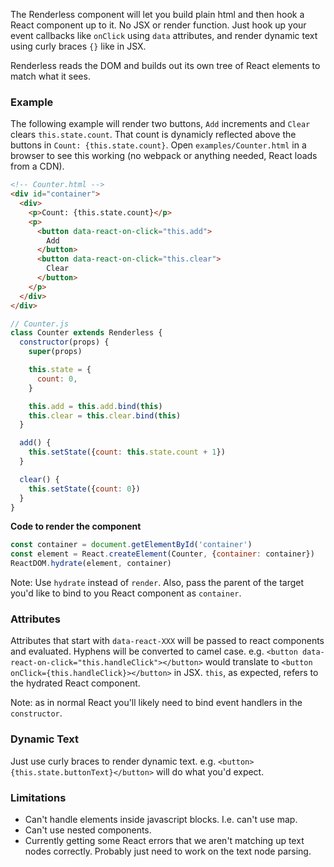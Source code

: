 The Renderless component will let you build plain html and then hook a React component up to it. No JSX or render function. Just hook up your event callbacks like `onClick` using `data` attributes, and render dynamic text using curly braces `{}` like in JSX.

Renderless reads the DOM and builds out its own tree of React elements to match what it sees. 

### Example

The following example will render two buttons, `Add` increments and `Clear` clears `this.state.count`. That count is dynamicly reflected above the buttons in `Count: {this.state.count}`. Open `examples/Counter.html` in a browser to see this working (no webpack or anything needed, React loads from a CDN).

```html
<!-- Counter.html -->
<div id="container">
  <div>
    <p>Count: {this.state.count}</p>
    <p>
      <button data-react-on-click="this.add">
        Add
      </button>
      <button data-react-on-click="this.clear">
        Clear
      </button>
    </p>
  </div>
</div>
```

```js
// Counter.js
class Counter extends Renderless {
  constructor(props) {
    super(props)

    this.state = {
      count: 0,
    }

    this.add = this.add.bind(this)
    this.clear = this.clear.bind(this)
  }

  add() {
    this.setState({count: this.state.count + 1})
  }

  clear() {
    this.setState({count: 0})
  }
}
```

**Code to render the component**

```js
const container = document.getElementById('container')
const element = React.createElement(Counter, {container: container})
ReactDOM.hydrate(element, container)
```

Note: Use `hydrate` instead of `render`. Also, pass the parent of the target you'd like to bind to you React component as `container`.

### Attributes

Attributes that start with `data-react-XXX` will be passed to react components and evaluated. Hyphens will be converted to camel case. e.g. `<button data-react-on-click="this.handleClick"></button>` would translate to `<button onClick={this.handleClick}></button>` in JSX.  `this`, as expected, refers to the hydrated React component.

Note: as in normal React you'll likely need to bind event handlers in the `constructor`.

### Dynamic Text

Just use curly braces to render dynamic text. e.g. `<button>{this.state.buttonText}</button>` will do what you'd expect.

### Limitations

- Can't handle elements inside javascript blocks. I.e. can't use map.
- Can't use nested components.
- Currently getting some React errors that we aren't matching up text nodes correctly. Probably just need to work on the text node parsing.
